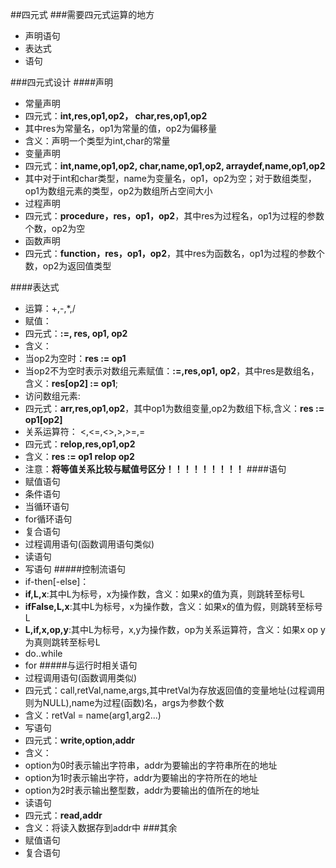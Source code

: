 ##四元式
###需要四元式运算的地方
* 声明语句
* 表达式
* 语句

###四元式设计
####声明
* 常量声明
 * 四元式：**int,res,op1,op2， char,res,op1,op2**
 * 其中res为常量名，op1为常量的值，op2为偏移量
 * 含义：声明一个类型为int,char的常量
* 变量声明
 * 四元式：**int,name,op1,op2, char,name,op1,op2, arraydef,name,op1,op2**
 * 其中对于int和char类型，name为变量名，op1，op2为空；对于数组类型，op1为数组元素的类型，op2为数组所占空间大小
* 过程声明
 * 四元式：**procedure，res，op1，op2**，其中res为过程名，op1为过程的参数个数，op2为空
* 函数声明
 * 四元式：**function，res，op1，op2**，其中res为函数名，op1为过程的参数个数，op2为返回值类型

####表达式
* 运算：+,-,*,/
* 赋值：
 * 四元式：**:=, res, op1, op2**
 * 含义： 
 * 当op2为空时：**res := op1**
 * 当op2不为空时表示对数组元素赋值：**:=,res,op1, op2**，其中res是数组名，含义：**res[op2] := op1**;
* 访问数组元素:
 * 四元式：**arr,res,op1,op2**，其中op1为数组变量,op2为数组下标,含义：**res := op1[op2]**
* 关系运算符： <,<=,<>,>,>=,=
 * 四元式：**relop,res,op1,op2**
 * 含义：**res := op1 relop op2**
 * 注意：**将等值关系比较与赋值号区分！！！！！！！！！**
####语句
* 赋值语句
* 条件语句
* 当循环语句
* for循环语句
* 复合语句
* 过程调用语句(函数调用语句类似)
* 读语句
* 写语句
#####控制流语句
* if-then[-else]：
 * **if,L,x**:其中L为标号，x为操作数，含义：如果x的值为真，则跳转至标号L
 * **ifFalse,L,x**:其中L为标号，x为操作数，含义：如果x的值为假，则跳转至标号L
 * **L,if,x,op,y**:其中L为标号，x,y为操作数，op为关系运算符，含义：如果x op y为真则跳转至标号L
* do..while
* for
#####与运行时相关语句
* 过程调用语句(函数调用类似)
 * 四元式：call,retVal,name,args,其中retVal为存放返回值的变量地址(过程调用则为NULL),name为过程(函数)名，args为参数个数
 * 含义：retVal = name(arg1,arg2...)
* 写语句
 * 四元式：**write,option,addr**
 * 含义：
 * option为0时表示输出字符串，addr为要输出的字符串所在的地址
 * option为1时表示输出字符，addr为要输出的字符所在的地址
 * option为2时表示输出整型数，addr为要输出的值所在的地址
* 读语句
 * 四元式：**read,addr**
 * 含义：将读入数据存到addr中
###其余
* 赋值语句
* 复合语句



